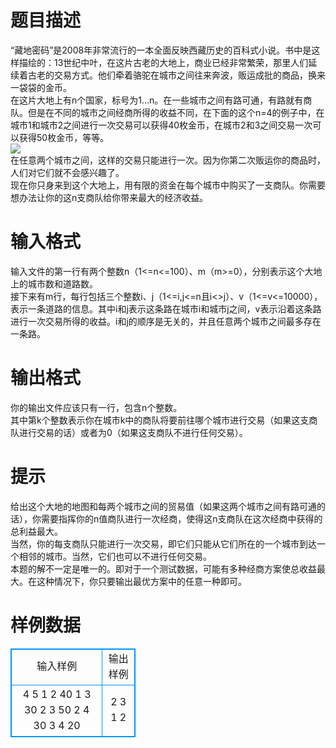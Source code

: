 # 

 
 # 题目描述 
“藏地密码”是2008年非常流行的一本全面反映西藏历史的百科式小说。书中是这样描绘的：13世纪中叶，在这片古老的大地上，商业已经非常繁荣，那里人们延续着古老的交易方式。他们牵着骆驼在城市之间往来奔波，贩运成批的商品，换来一袋袋的金币。<BR>在这片大地上有n个国家，标号为1...n。在一些城市之间有路可通，有路就有商队。但是在不同的城市之间经商所得的收益不同，在下面的这个n=4的例子中，在城市1和城市2之间进行一次交易可以获得40枚金币，在城市2和3之间交易一次可以获得50枚金币，等等。<BR><img src="/source/joyoi/tyvj-1830/img/aHR0cDovL3d3dy5qb3lvaS5jbi9wcm9ibGVtL3R5dmotMTgzMC9Qcm9ibGVtSW1nLzE4MzAuanBn.jpg" border=0 align=middle><BR>在任意两个城市之间，这样的交易只能进行一次。因为你第二次贩运你的商品时，人们对它们就不会感兴趣了。<BR>现在你只身来到这个大地上，用有限的资金在每个城市中购买了一支商队。你需要想办法让你的这n支商队给你带来最大的经济收益。 

 
 # 输入格式 
输入文件的第一行有两个整数n（1&lt;=n&lt;=100）、m（m&gt;=0），分别表示这个大地上的城市数和道路数。<BR>接下来有m行，每行包括三个整数i、j（1&lt;=i,j&lt;=n且i&lt;&gt;j）、v（1&lt;=v&lt;=10000），表示一条道路的信息。其中i和j表示这条路在城市i和城市j之间，v表示沿着这条路进行一次交易所得的收益。i和j的顺序是无关的，并且任意两个城市之间最多存在一条路。 

 
 # 输出格式 
你的输出文件应该只有一行，包含n个整数。<BR>其中第k个整数表示你在城市k中的商队将要前往哪个城市进行交易（如果这支商队进行交易的话）或者为0（如果这支商队不进行任何交易）。<BR> 

 
 # 提示 
给出这个大地的地图和每两个城市之间的贸易值（如果这两个城市之间有路可通的话），你需要指挥你的n值商队进行一次经商，使得这n支商队在这次经商中获得的总利益最大。<BR>当然，你的每支商队只能进行一次交易，即它们只能从它们所在的一个城市到达一个相邻的城市。当然，它们也可以不进行任何交易。<BR>本题的解不一定是唯一的。即对于一个测试数据，可能有多种经商方案使总收益最大。在这种情况下，你只要输出最优方案中的任意一种即可。<BR> 
# 样例数据
<style>
        table,table tr th, table tr td { border:1px solid #0094ff; }
        table { width: 200px; min-height: 25px; line-height: 25px; text-align: center; border-collapse: collapse;}   
    </style>
<table>
	<tr>
		<td>输入样例</td>
		<td>输出样例</td>
	</tr>
<tr><td>4 5
1 2 40
1 3 30
2 3 50
2 4 30
3 4 20
</td><td>2 3 1 2
</td></tr></table>

